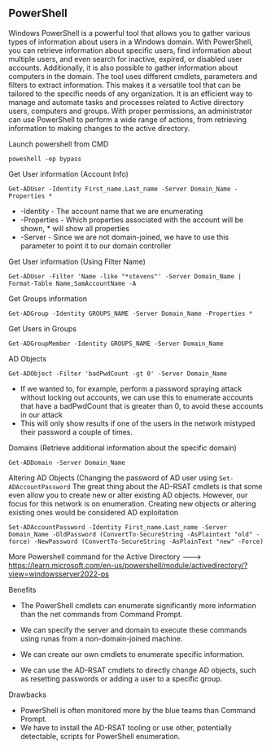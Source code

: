 
## PowerShell

Windows PowerShell is a powerful tool that allows you to gather various types of information about users in a Windows domain. With PowerShell, you can retrieve information about specific users, find information about multiple users, and even search for inactive, expired, or disabled user accounts. Additionally, it is also possible to gather information about computers in the domain. The tool uses different cmdlets, parameters and filters to extract information. This makes it a versatile tool that can be tailored to the specific needs of any organization. It is an efficient way to manage and automate tasks and processes related to Active directory users, computers and groups. With proper permissions, an administrator can use PowerShell to perform a wide range of actions, from retrieving information to making changes to the active directory.


Launch powershell from CMD
```
poweshell -ep bypass
```


Get User information (Account Info)
```
Get-ADUser -Identity First_name.Last_name -Server Domain_Name -Properties *
```
-   -Identity - The account name that we are enumerating
-   -Properties - Which properties associated with the account will be shown, * will show all properties
-   -Server - Since we are not domain-joined, we have to use this parameter to point it to our domain controller

Get User information (Using Filter Name)
```
Get-ADUser -Filter 'Name -like "*stevens"' -Server Domain_Name | Format-Table Name,SamAccountName -A
```


Get Groups information
```
Get-ADGroup -Identity GROUPS_NAME -Server Domain_Name -Properties *
```

Get Users in Groups
```
Get-ADGroupMember -Identity GROUPS_NAME -Server Domain_Name
```


AD Objects
```
Get-ADObject -Filter 'badPwdCount -gt 0' -Server Domain_Name
```
- If we wanted to, for example, perform a password spraying attack without locking out accounts, we can use this to enumerate accounts that have a badPwdCount that is greater than 0, to avoid these accounts in our attack
- This will only show results if one of the users in the network mistyped their password a couple of times.


Domains (Retrieve additional information about the specific domain)
```
Get-ADDomain -Server Domain_Name
```


Altering AD Objects (Changing the password of AD user using `Set-ADAccountPassword`
	The great thing about the AD-RSAT cmdlets is that some even allow you to create new or alter existing AD objects. However, our focus for this network is on enumeration. Creating new objects or altering existing ones would be considered AD exploitation
```
Set-ADAccountPassword -Identity First_name.Last_name -Server Domain_Name -OldPassword (ConvertTo-SecureString -AsPlaintext "old" -force) -NewPassword (ConvertTo-SecureString -AsPlainText "new" -Force)
```


More Powershell command for the Active Directory ---> https://learn.microsoft.com/en-us/powershell/module/activedirectory/?view=windowsserver2022-ps


Benefits  

-   The PowerShell cmdlets can enumerate significantly more information than the net commands from Command Prompt.
-   We can specify the server and domain to execute these commands using runas from a non-domain-joined machine.  
    
-   We can create our own cmdlets to enumerate specific information.
-   We can use the AD-RSAT cmdlets to directly change AD objects, such as resetting passwords or adding a user to a specific group.  
    

Drawbacks

-   PowerShell is often monitored more by the blue teams than Command Prompt.
-   We have to install the AD-RSAT tooling or use other, potentially detectable, scripts for PowerShell enumeration.